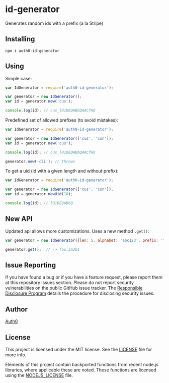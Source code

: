# id-generator
Generates random ids with a prefix (a la Stripe)

## Installing
```
npm i auth0-id-generator
```

## Using
Simple case:
```javascript
var IdGenerator = require('auth0-id-generator');

var generator = new IdGenerator();
var id = generator.new('cus');

console.log(id); // cus_lO1DEQWBbQAACfHO
```

Predefined set of allowed prefixes (to avoid mistakes):
```javascript
var IdGenerator = require('auth0-id-generator');

var generator = new IdGenerator(['cus', 'con']);
var id = generator.new('cus');

console.log(id); // cus_lO1DEQWBbQAACfHO

generator.new('cli'); // throws
```

To get a uid (id with a given length and without prefix):
```javascript
var IdGenerator = require('auth0-id-generator');

var generator = new IdGenerator(['cus', 'con']);
var id = generator.newUid(10);

console.log(id); // lO1DEQWBbQ
```

## New API
Updated api allows more customizations. Uses a new method `.get()`:
```javascript
var generator = new IdGenerator({len: 5, alphabet: 'abc123', prefix: 'foo', separator: ':'});

generator.get();  // -> foo:2a2b1
```

## Issue Reporting

If you have found a bug or if you have a feature request, please report them at this repository issues section. Please do not report security vulnerabilities on the public GitHub issue tracker. The [Responsible Disclosure Program](https://auth0.com/whitehat) details the procedure for disclosing security issues.

## Author

[Auth0](auth0.com)

## License

This project is licensed under the MIT license. See the [LICENSE](LICENSE) file for more info.

Elements of this project contain backported functions from recent node.js libraries, where applicable these are noted.  These functions are licensed using the [NODEJS_LICENSE](NODEJS_LICENSE) file.
